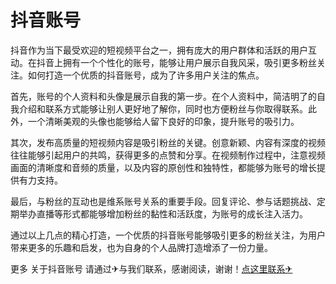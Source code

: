 # 抖音账号

抖音作为当下最受欢迎的短视频平台之一，拥有庞大的用户群体和活跃的用户互动。在抖音上拥有一个个性化的账号，能够让用户展示自我风采，吸引更多粉丝关注。如何打造一个优质的抖音账号，成为了许多用户关注的焦点。

首先，账号的个人资料和头像是展示自我的第一步。在个人资料中，简洁明了的自我介绍和联系方式能够让别人更好地了解你，同时也方便粉丝与你取得联系。此外，一个清晰美观的头像也能够给人留下良好的印象，提升账号的吸引力。

其次，发布高质量的短视频内容是吸引粉丝的关键。创意新颖、内容有深度的视频往往能够引起用户的共鸣，获得更多的点赞和分享。在视频制作过程中，注意视频画面的清晰度和音频的质量，以及内容的原创性和独特性，都能够为账号的增长提供有力支持。

最后，与粉丝的互动也是维系账号关系的重要手段。回复评论、参与话题挑战、定期举办直播等形式都能够增加粉丝的黏性和活跃度，为账号的成长注入活力。

通过以上几点的精心打造，一个优质的抖音账号能够吸引更多的粉丝关注，为用户带来更多的乐趣和启发，也为自身的个人品牌打造增添了一份力量。

更多 关于抖音账号 请通过✈与我们联系，感谢阅读，谢谢！[点这里联系✈](https://bbd.k02.cc)